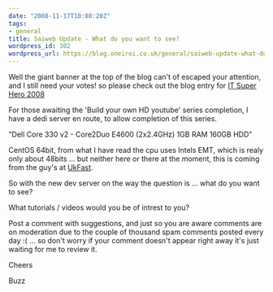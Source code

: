 ```yaml
---
date: "2008-11-17T10:08:20Z"
tags:
- general
title: Saiweb Update - What do you want to see?
wordpress_id: 302
wordpress_url: https://blog.oneiroi.co.uk/general/saiweb-update-what-do-you-want-to-see
---
```

Well the giant banner at the top of the blog can't of escaped your attention, and I still need your votes! so please check out the blog entry for <a href="https://blog.oneiroi.co.uk/general/vote-buzz-for-it-superhero-2008">IT Super Hero 2008</a>

For those awaiting the 'Build your own HD youtube' series completion, I have a dedi server en route, to allow completion of this series.

"Dell Core 330 v2 - Core2Duo E4600 (2x2.4GHz) 1GB RAM 160GB HDD"

CentOS 64bit, from what I have read the cpu uses Intels EMT, which is realy only about 48bits ... but neither here or there at the moment, this is coming from the guy's at <a href="https://www.ukfast.co.uk/">UkFast</a>.

So with the new dev server on the way the question is ... what do you want to see?

What tutorials / videos would you be of intrest to you?

Post a comment with suggestions, and just so you are aware comments are on moderation due to the couple of thousand spam comments posted every day :( ... so don't worry if your comment doesn't appear right away it's just waiting for me to review it.

Cheers

Buzz
